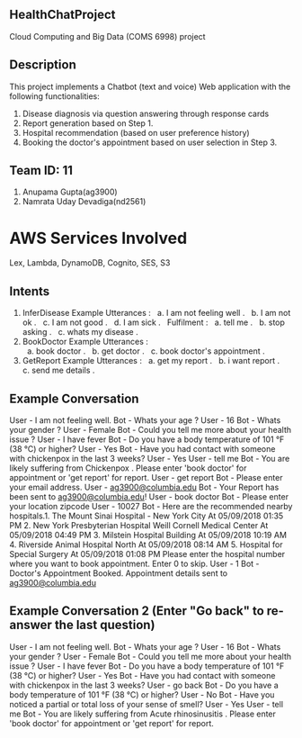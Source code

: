 ## HealthChatProject
Cloud Computing and Big Data (COMS 6998) project

## Description
This project implements a Chatbot (text and voice) Web application with the following functionalities:
1. Disease diagnosis via question answering through response cards
2. Report generation based on Step 1. 
3. Hospital recommendation (based on user preference history)
4. Booking the doctor's appointment based on user selection in Step 3.

## Team ID: 11
1. Anupama Gupta(ag3900)
2. Namrata Uday Devadiga(nd2561)

# AWS Services Involved
Lex, Lambda, DynamoDB, Cognito, SES, S3

## Intents
1. InferDisease
   Example Utterances :
   a. I am not feeling well . 
   b. I am not ok . 
   c. I am not good . 
   d. I am sick . 
   
   Fulfilment :
   a. tell me . 
   b. stop asking . 
   c. whats my disease . 
   
2. BookDoctor
   Example Utterances :  
   a. book doctor . 
   b. get doctor . 
   c. book doctor's appointment . 
  
3. GetReport
   Example Utterances :
   a. get my report . 
   b. i want report . 
   c. send me details . 

## Example Conversation
User - I am not feeling well.
Bot - Whats your age ?
User - 16
Bot - Whats your gender ?
User - Female
Bot - Could you tell me more about your health issue ?
User - I have fever
Bot - Do you have a body temperature of 101 °F (38 °C) or higher?
User - Yes
Bot - Have you had contact with someone with chickenpox in the last 3 weeks?
User - Yes
User - tell me
Bot - You are likely suffering from Chickenpox . Please enter 'book doctor' for appointment or 'get report' for report.
User - get report
Bot - Please enter your email address.
User - ag3900@columbia.edu
Bot - Your Report has been sent to ag3900@columbia.edu!
User - book doctor 
Bot - Please enter your location zipcode
User - 10027
Bot - Here are the recommended nearby hospitals.1. The Mount Sinai Hospital - New York City At 05/09/2018 01:35 PM 2. New York Presbyterian Hospital Weill Cornell Medical Center At 05/09/2018 04:49 PM 3. Milstein Hospital Building At 05/09/2018 10:19 AM 4. Riverside Animal Hospital North At 05/09/2018 08:14 AM 5. Hospital for Special Surgery At 05/09/2018 01:08 PM Please enter the hospital number where you want to book appointment. Enter 0 to skip.
User - 1
Bot - Doctor's Appointment Booked. Appointment details sent to ag3900@columbia.edu

## Example Conversation 2 (Enter "Go back" to re-answer the last question)
User - I am not feeling well.
Bot - Whats your age ?
User - 16
Bot - Whats your gender ?
User - Female
Bot - Could you tell me more about your health issue ?
User - I have fever
Bot - Do you have a body temperature of 101 °F (38 °C) or higher?
User - Yes
Bot - Have you had contact with someone with chickenpox in the last 3 weeks?
User - go back
Bot - Do you have a body temperature of 101 °F (38 °C) or higher?
User - No
Bot - Have you noticed a partial or total loss of your sense of smell?
User - Yes
User - tell me
Bot - You are likely suffering from Acute rhinosinusitis . Please enter 'book doctor' for appointment or 'get report' for report.

